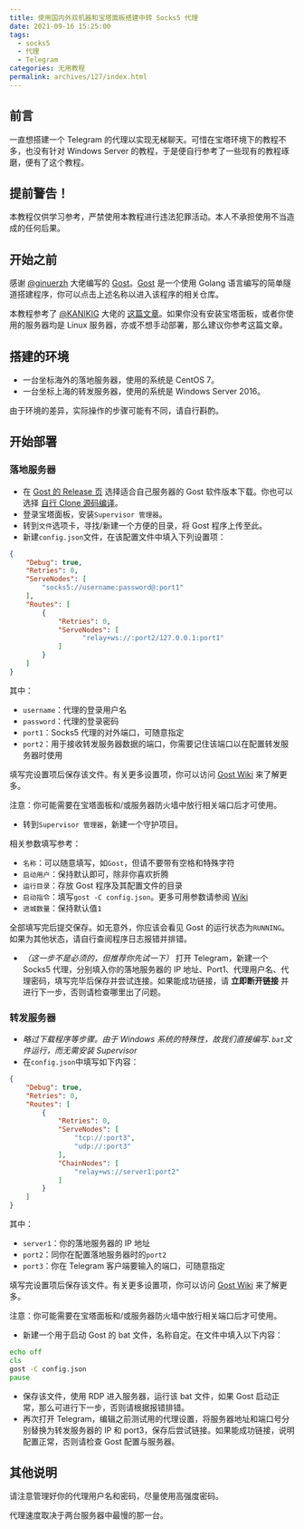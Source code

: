 ```yaml
---
title: 使用国内外双机器和宝塔面板搭建中转 Socks5 代理
date: 2021-09-16 15:25:00
tags:
  - socks5
  - 代理
  - Telegram
categories: 无用教程
permalink: archives/127/index.html
---
```


## 前言
一直想搭建一个 Telegram 的代理以实现无梯聊天。可惜在宝塔环境下的教程不多，也没有针对 Windows Server 的教程，于是便自行参考了一些现有的教程琢磨，便有了这个教程。

## 提前警告！
本教程仅供学习参考，严禁使用本教程进行违法犯罪活动。本人不承担使用不当造成的任何后果。

## 开始之前
感谢 [@ginuerzh](https://github.com/ginuerzh) 大佬编写的 [Gost](https://github.com/ginuerzh/gost)。[Gost](https://github.com/ginuerzh/gost) 是一个使用 Golang 语言编写的简单隧道搭建程序，你可以点击上述名称以进入该程序的相关仓库。

本教程参考了 [@KANIKIG](https://github.com/KANIKIG) 大佬的 [这篇文章](https://blog.kanikig.xyz/%E7%9B%AE%E5%89%8D%E6%9C%80%E7%A8%B3%EF%BC%81%E4%BD%BF%E7%94%A8Gost%E9%9A%A7%E9%81%93%E4%B8%AD%E8%BD%AC%E6%90%AD%E5%BB%BATelegram%E4%BB%A3%E7%90%86/)。如果你没有安装宝塔面板，或者你使用的服务器均是 Linux 服务器，亦或不想手动部署，那么建议你参考这篇文章。

## 搭建的环境
* 一台坐标海外的落地服务器，使用的系统是 CentOS 7。
* 一台坐标上海的转发服务器，使用的系统是 Windows Server 2016。

由于环境的差异，实际操作的步骤可能有不同，请自行斟酌。

## 开始部署
### 落地服务器
* 在 [Gost 的 Release 页](https://github.com/ginuerzh/gost/releases) 选择适合自己服务器的 Gost 软件版本下载。你也可以选择 [自行 Clone 源码编译](https://github.com/ginuerzh/gost##%E6%BA%90%E7%A0%81%E7%BC%96%E8%AF%91)。
* 登录宝塔面板，安装`Supervisor 管理器`。
* 转到`文件`选项卡，寻找/新建一个方便的目录，将 Gost 程序上传至此。
* 新建`config.json`文件，在该配置文件中填入下列设置项：

```json
{
    "Debug": true,
    "Retries": 0,
    "ServeNodes": [
        "socks5://username:password@:port1"
    ],
    "Routes": [
        {
            "Retries": 0,
            "ServeNodes": [
        		  "relay+ws://:port2/127.0.0.1:port1"
            ]
        }
    ]
}
```

其中：
* `username`：代理的登录用户名
* `password`：代理的登录密码
* `port1`：Socks5 代理的对外端口，可随意指定
* `port2`：用于接收转发服务器数据的端口，你需要记住该端口以在配置转发服务器时使用

填写完设置项后保存该文件。有关更多设置项，你可以访问 [Gost Wiki](https://docs.ginuerzh.xyz/gost/) 来了解更多。

注意：你可能需要在宝塔面板和/或服务器防火墙中放行相关端口后才可使用。

* 转到`Supervisor 管理器`，新建一个守护项目。

相关参数填写参考：

* `名称`：可以随意填写，如`Gost`，但请不要带有空格和特殊字符
* `启动用户`：保持默认即可，除非你喜欢折腾
* `运行目录`：存放 Gost 程序及其配置文件的目录
* `启动指令`：填写`gost -C config.json`。更多可用参数请参阅 [Wiki](https://docs.ginuerzh.xyz/gost)
* `进城数量`：保持默认值`1`

全部填写完后提交保存。如无意外，你应该会看见 Gost 的运行状态为`RUNNING`。如果为其他状态，请自行查阅程序日志报错并排错。

* *（这一步不是必须的，但推荐你先试一下）* 打开 Telegram，新建一个 Socks5 代理，分别填入你的落地服务器的 IP 地址、Port1、代理用户名、代理密码，填写完毕后保存并尝试连接。如果能成功链接，请 **立即断开链接** 并进行下一步，否则请检查哪里出了问题。

### 转发服务器
* *略过下载程序等步骤。由于 Windows 系统的特殊性，故我们直接编写`.bat`文件运行，而无需安装 Supervisor*
* 在`config.json`中填写如下内容：

```json
{
    "Debug": true,
    "Retries": 0,
    "Routes": [
        {
            "Retries": 0,
            "ServeNodes": [
                "tcp://:port3",
	            "udp://:port3"
	        ],
	        "ChainNodes": [
	            "relay+ws://server1:port2"
            ]
        }
    ]
}
```

其中：

* `server1`：你的落地服务器的 IP 地址
* `port2`：同你在配置落地服务器时的`port2`
* `port3`：你在 Telegram 客户端要输入的端口，可随意指定

填写完设置项后保存该文件。有关更多设置项，你可以访问 [Gost Wiki](https://docs.ginuerzh.xyz/gost/) 来了解更多。

注意：你可能需要在宝塔面板和/或服务器防火墙中放行相关端口后才可使用。

* 新建一个用于启动 Gost 的 bat 文件，名称自定。在文件中填入以下内容：

```bat
echo off
cls
gost -C config.json
pause
```

* 保存该文件，使用 RDP 进入服务器，运行该 bat 文件，如果 Gost 启动正常，那么可进行下一步，否则请根据报错排错。
* 再次打开 Telegram，编辑之前测试用的代理设置，将服务器地址和端口号分别替换为转发服务器的 IP 和 port3，保存后尝试链接。如果能成功链接，说明配置正常，否则请检查 Gost 配置与服务器。

## 其他说明
请注意管理好你的代理用户名和密码，尽量使用高强度密码。

代理速度取决于两台服务器中最慢的那一台。
